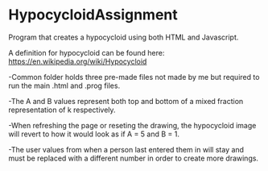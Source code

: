 # HypocycloidAssignment
Program that creates a hypocycloid using both HTML and Javascript.

A definition for hypocycloid can be found here: https://en.wikipedia.org/wiki/Hypocycloid

-Common folder holds three pre-made files not made by me but required to run the main .html and .prog files.

-The A and B values represent both top and bottom of a mixed fraction representation of k respectively.

-When refreshing the page or reseting the drawing, the hypocycloid image will revert to how it would look as if A = 5 and B = 1. 

-The user values from when a person last entered them in will stay and must be replaced with a different number in order to create more drawings.
